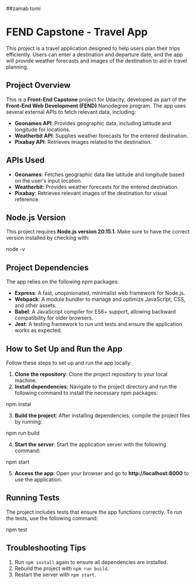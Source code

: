 ##zainab tomi

# FEND Capstone - Travel App

This project is a travel application designed to help users plan their trips efficiently. Users can enter a destination and departure date, and the app will provide weather forecasts and images of the destination to aid in travel planning.

## Project Overview

This is a **Front-End Capstone** project for Udacity, developed as part of the **Front-End Web Development (FEND)** Nanodegree program. The app uses several external APIs to fetch relevant data, including:

- **Geonames API**: Provides geographic data, including latitude and longitude for locations.
- **Weatherbit API**: Supplies weather forecasts for the entered destination.
- **Pixabay API**: Retrieves images related to the destination.

## APIs Used

- **Geonames**: Fetches geographic data like latitude and longitude based on the user's input location.
- **Weatherbit**: Provides weather forecasts for the entered destination.
- **Pixabay**: Retrieves relevant images of the destination for visual reference.

## Node.js Version

This project requires **Node.js version 20.15.1**. Make sure to have the correct version installed by checking with:

node -v

## Project Dependencies

The app relies on the following npm packages:

- **Express**: A fast, unopinionated, minimalist web framework for Node.js.
- **Webpack**: A module bundler to manage and optimize JavaScript, CSS, and other assets.
- **Babel**: A JavaScript compiler for ES6+ support, allowing backward compatibility for older browsers.
- **Jest**: A testing framework to run unit tests and ensure the application works as expected.

## How to Set Up and Run the App

Follow these steps to set up and run the app locally:

1. **Clone the repository**: Clone the project repository to your local machine.
2. **Install dependencies**: Navigate to the project directory and run the following command to install the necessary npm packages:

npm instal

3. **Build the project**: After installing dependencies, compile the project files by running:

npm run build


4. **Start the server**: Start the application server with the following command:

npm start

5. **Access the app**: Open your browser and go to **http://localhost:8000** to use the application.

## Running Tests

The project includes tests that ensure the app functions correctly. To run the tests, use the following command:

npm test

## Troubleshooting Tips



1. Run `npm install` again to ensure all dependencies are installed.
2. Rebuild the project with `npm run build`.
3. Restart the server with `npm start`.
